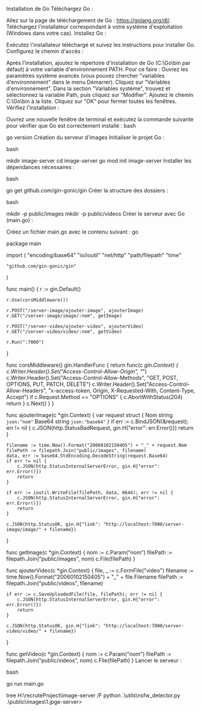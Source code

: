 Installation de Go
Téléchargez Go :

Allez sur la page de téléchargement de Go : https://golang.org/dl/.
Téléchargez l'installateur correspondant à votre système d'exploitation (Windows dans votre cas).
Installez Go :

Exécutez l'installateur téléchargé et suivez les instructions pour installer Go.
Configurez le chemin d'accès :

Après l'installation, ajoutez le répertoire d'installation de Go (C:\Go\bin par défaut) à votre variable d'environnement PATH.
Pour ce faire :
Ouvrez les paramètres système avancés (vous pouvez chercher "variables d'environnement" dans le menu Démarrer).
Cliquez sur "Variables d'environnement".
Dans la section "Variables système", trouvez et sélectionnez la variable Path, puis cliquez sur "Modifier".
Ajoutez le chemin C:\Go\bin à la liste.
Cliquez sur "OK" pour fermer toutes les fenêtres.
Vérifiez l'installation :

Ouvrez une nouvelle fenêtre de terminal et exécutez la commande suivante pour vérifier que Go est correctement installé :
bash

go version
Création du serveur d'images
Initialiser le projet Go :

bash

mkdir image-server
cd image-server
go mod init image-server
Installer les dépendances nécessaires :

bash

go get github.com/gin-gonic/gin
Créer la structure des dossiers :

bash

mkdir -p public/images
mkdir -p public/videos
Créer le serveur avec Go (main.go) :

Créez un fichier main.go avec le contenu suivant :
go

package main

import (
    "encoding/base64"
    "io/ioutil"
    "net/http"
    "path/filepath"
    "time"

    "github.com/gin-gonic/gin"
)

func main() {
    r := gin.Default()

    r.Use(corsMiddleware())

    r.POST("/server-image/ajouter-image", ajouterImage)
    r.GET("/server-image/image/:nom", getImage)

    r.POST("/server-video/ajouter-video", ajouterVideo)
    r.GET("/server-video/video/:nom", getVideo)

    r.Run(":7000")
}

func corsMiddleware() gin.HandlerFunc {
    return func(c *gin.Context) {
        c.Writer.Header().Set("Access-Control-Allow-Origin", "*")
        c.Writer.Header().Set("Access-Control-Allow-Methods", "GET, POST, OPTIONS, PUT, PATCH, DELETE")
        c.Writer.Header().Set("Access-Control-Allow-Headers", "x-access-token, Origin, X-Requested-With, Content-Type, Accept")
        if c.Request.Method == "OPTIONS" {
            c.AbortWithStatus(204)
            return
        }
        c.Next()
    }
}

func ajouterImage(c *gin.Context) {
    var request struct {
        Nom   string `json:"nom"`
        Base64 string `json:"base64"`
    }
    if err := c.BindJSON(&request); err != nil {
        c.JSON(http.StatusBadRequest, gin.H{"error": err.Error()})
        return
    }

    filename := time.Now().Format("20060102150405") + "_" + request.Nom
    filePath := filepath.Join("public/images", filename)
    data, err := base64.StdEncoding.DecodeString(request.Base64)
    if err != nil {
        c.JSON(http.StatusInternalServerError, gin.H{"error": err.Error()})
        return
    }

    if err := ioutil.WriteFile(filePath, data, 0644); err != nil {
        c.JSON(http.StatusInternalServerError, gin.H{"error": err.Error()})
        return
    }

    c.JSON(http.StatusOK, gin.H{"link": "http://localhost:7000/server-image/image/" + filename})
}

func getImage(c *gin.Context) {
    nom := c.Param("nom")
    filePath := filepath.Join("public/images", nom)
    c.File(filePath)
}

func ajouterVideo(c *gin.Context) {
    file, _ := c.FormFile("video")
    filename := time.Now().Format("20060102150405") + "_" + file.Filename
    filePath := filepath.Join("public/videos", filename)

    if err := c.SaveUploadedFile(file, filePath); err != nil {
        c.JSON(http.StatusInternalServerError, gin.H{"error": err.Error()})
        return
    }

    c.JSON(http.StatusOK, gin.H{"link": "http://localhost:7000/server-video/video/" + filename})
}

func getVideo(c *gin.Context) {
    nom := c.Param("nom")
    filePath := filepath.Join("public/videos", nom)
    c.File(filePath)
}
Lancer le serveur :

bash

go run main.go


tree H:\recruteProject\image-server /F
python .\utils\nsfw_detector.py .\public\images\1.jpge-server>